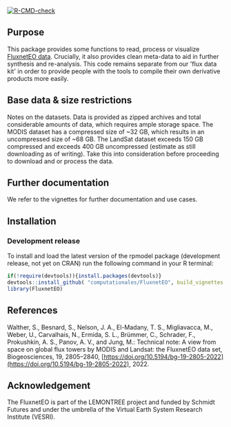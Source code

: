 [![R-CMD-check](https://github.com/computationales/FluxnetEO/workflows/R-CMD-check/badge.svg)](https://github.com/computationales/FluxnetEO/actions)

## Purpose

This package provides some functions to read, process or visualize [FluxnetEO data](https://bg.copernicus.org/articles/19/2805/2022/). Crucially, it also provides clean meta-data to aid in further synthesis and re-analysis. This code remains separate from our 'flux data kit' in order to provide people with the
tools to compile their own derivative products more easily.

## Base data & size restrictions

Notes on the datasets. Data is provided as zipped archives and total considerable amounts of data, which requires ample storage space. The MODIS dataset has a compressed size of ~32 GB, which results in an uncompressed size of ~68 GB. The LandSat dataset exceeds 150 GB compressed and exceeds 400 GB uncompressed (estimate as still downloading as of writing). Take this into consideration before proceeding to download and or process the data.

## Further documentation

We refer to the vignettes for further documentation and use cases.

## Installation

### Development release
To install and load the latest version of the rpmodel package (development release, not yet on CRAN) run the following command in your R terminal:

```r
if(!require(devtools)){install.packages(devtools)}
devtools::install_github( "computationales/FluxnetEO", build_vignettes = TRUE )
library(FluxnetEO)
```

## References

Walther, S., Besnard, S., Nelson, J. A., El-Madany, T. S., Migliavacca, M., Weber, U., Carvalhais, N., Ermida, S. L., Brümmer, C., Schrader, F., Prokushkin, A. S., Panov, A. V., and Jung, M.: Technical note: A view from space on global flux towers by MODIS and Landsat: the FluxnetEO data set, Biogeosciences, 19, 2805–2840, [https://doi.org/10.5194/bg-19-2805-2022](https://doi.org/10.5194/bg-19-2805-2022), 2022.

## Acknowledgement

The FluxnetEO is part of the LEMONTREE project and funded by Schmidt Futures and under the umbrella of the Virtual Earth System Research Institute (VESRI).
